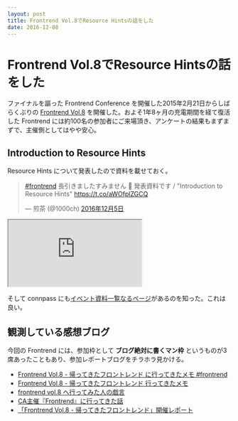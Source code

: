 ```yaml
---
layout: post
title: Frontrend Vol.8でResource Hintsの話をした
date: 2016-12-08
---
```


# Frontrend Vol.8でResource Hintsの話をした

ファイナルを謳った Frontrend Conference を開催した2015年2月21日からしばらくぶりの [Frontrend Vol.8](https://frontrend.connpass.com/event/45238/) を開催した。およそ1年8ヶ月の充電期間を経て復活した Frontrend には約100名の参加者にご来場頂き、アンケートの結果もまずまずで、主催側としてはやや安心。

## Introduction to Resource Hints

Resource Hints について発表したので資料を載せておく。

<blockquote class="twitter-tweet" data-lang="ja"><p lang="ja" dir="ltr"><a href="https://twitter.com/hashtag/frontrend?src=hash">#frontrend</a> 長引きましたすみません 🙏 発表資料です / &quot;Introduction to Resource Hints&quot; <a href="https://t.co/aWOfplZGCQ">https://t.co/aWOfplZGCQ</a></p>&mdash; 煎茶 (@1000ch) <a href="https://twitter.com/1000ch/status/805732943414968320">2016年12月5日</a></blockquote>

<iframe loading="lazy" class="dropshadow speakerdeck-iframe" src="https://speakerdeck.com/player/f6ff8bb9ea184fc8852b35215521ee34" title="Introduction to Resource Hints" allowfullscreen="true" data-ratio="1.7777777777777777"></iframe>

そして connpass にも[イベント資料一覧なるページ](https://frontrend.connpass.com/event/45238/presentation/)があるのを知った。これは良い。

## 観測している感想ブログ

今回の Frontrend には、参加枠として **ブログ絶対に書くマン枠** というものが3席あったこともあり、参加レポートブログをチラホラ見かける。

- [Frontrend Vol.8 - 帰ってきたフロントレンド に行ってきたメモ #frontrend](http://lealog.hateblo.jp/entry/2016/12/05/210250)
- [Frontrend Vol.8 - 帰ってきたフロントレンド 行ってきたメモ](http://honmarkhunt.hatenablog.com/entry/2016/12/05/222759)
- [frontrend vol.8 へ行ってみた人の戯言](http://qiita.com/monpy/items/0b5076c6793de53f5d93)
- [CA主催『Frontrend』に行ってきた話](http://lineblog.me/derakara5/archives/61594.html)
- [「Frontrend Vol.8 - 帰ってきたフロントレンド」開催レポート](http://gihyo.jp/news/report/2016/12/0901)
